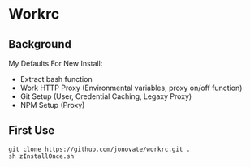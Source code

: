 # Workrc

## Background

My Defaults For New Install:
* Extract bash function
* Work HTTP Proxy (Environmental variables, proxy on/off function)
* Git Setup (User, Credential Caching, Legaxy Proxy)
* NPM Setup (Proxy)

## First Use
```
git clone https://github.com/jonovate/workrc.git .
sh zInstallOnce.sh
```
